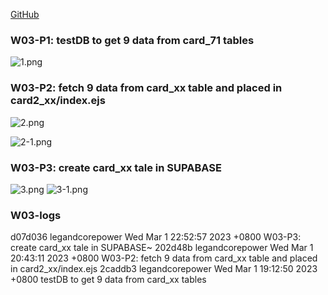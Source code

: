 [GitHub](https://github.com/legandcorepower/1112_wp2_demo_71)

### W03-P1: testDB to get 9 data from card_71 tables

![1.png](https://sjpcedtwrnasasskzklq.supabase.co/storage/v1/object/sign/md-img/w03-1.PNG?token=eyJhbGciOiJIUzI1NiIsInR5cCI6IkpXVCJ9.eyJ1cmwiOiJtZC1pbWcvdzAzLTEuUE5HIiwiaWF0IjoxNjc3Njc0MjYzLCJleHAiOjE3MDkyMTAyNjN9.ytJia-177FiovbL-L0QUUIXc2m0w9mpVf-LF6VEtsKE&t=2023-03-01T12%3A37%3A44.152Z)

### W03-P2: fetch 9 data from card_xx table and placed in card2_xx/index.ejs 

![2.png](https://sjpcedtwrnasasskzklq.supabase.co/storage/v1/object/sign/md-img/w03-2.PNG?token=eyJhbGciOiJIUzI1NiIsInR5cCI6IkpXVCJ9.eyJ1cmwiOiJtZC1pbWcvdzAzLTIuUE5HIiwiaWF0IjoxNjc3Njc0Mjk5LCJleHAiOjE3MDkyMTAyOTl9.6yDxdbk_p7dP62OIM0VXPNO1v03x5R0b8Jvz_X9nen0&t=2023-03-01T12%3A38%3A19.837Z)

![2-1.png](https://sjpcedtwrnasasskzklq.supabase.co/storage/v1/object/sign/md-img/w03-2-1.PNG?token=eyJhbGciOiJIUzI1NiIsInR5cCI6IkpXVCJ9.eyJ1cmwiOiJtZC1pbWcvdzAzLTItMS5QTkciLCJpYXQiOjE2Nzc2NzQzMTEsImV4cCI6MTcwOTIxMDMxMX0.GlWsThFgujZ9m0-UcUWqtRCmYCSGIXLA93LPXFL_-ss&t=2023-03-01T12%3A38%3A31.661Z)

### W03-P3: create card_xx tale in SUPABASE
![3.png](https://sjpcedtwrnasasskzklq.supabase.co/storage/v1/object/public/md-img/w03-3.PNG?t=2023-03-01T14%3A41%3A06.031Z)
![3-1.png](https://sjpcedtwrnasasskzklq.supabase.co/storage/v1/object/public/md-img/w03-3-1.PNG)

### W03-logs
d07d036 legandcorepower Wed Mar 1 22:52:57 2023 +0800   W03-P3: create card_xx tale in SUPABASE~
202d48b legandcorepower Wed Mar 1 20:43:11 2023 +0800   W03-P2: fetch 9 data from card_xx table and placed in card2_xx/index.ejs
2caddb3 legandcorepower Wed Mar 1 19:12:50 2023 +0800   testDB to get 9 data from card_xx tables
